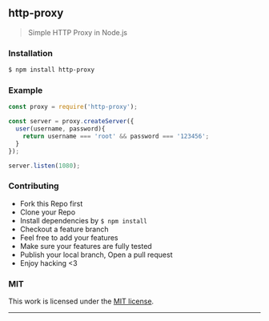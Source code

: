## http-proxy

> Simple HTTP Proxy in Node.js

### Installation

```bash
$ npm install http-proxy
```

### Example

```js
const proxy = require('http-proxy');

const server = proxy.createServer({
  user(username, password){
    return username === 'root' && password === '123456';
  }
});

server.listen(1080);
```

### Contributing
- Fork this Repo first
- Clone your Repo
- Install dependencies by `$ npm install`
- Checkout a feature branch
- Feel free to add your features
- Make sure your features are fully tested
- Publish your local branch, Open a pull request
- Enjoy hacking <3

### MIT

This work is licensed under the [MIT license](./LICENSE).

---